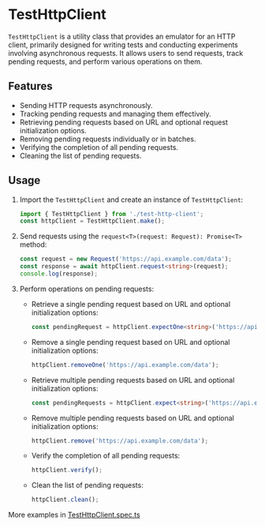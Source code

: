 # TestHttpClient

`TestHttpClient` is a utility class that provides an emulator for an HTTP client, primarily designed for writing tests and conducting experiments involving asynchronous requests. It allows users to send requests, track pending requests, and perform various operations on them.

## Features

- Sending HTTP requests asynchronously.
- Tracking pending requests and managing them effectively.
- Retrieving pending requests based on URL and optional request initialization options.
- Removing pending requests individually or in batches.
- Verifying the completion of all pending requests.
- Cleaning the list of pending requests.

## Usage

1. Import the `TestHttpClient`  and create an instance of `TestHttpClient`:

   ```typescript
   import { TestHttpClient } from './test-http-client';
   const httpClient = TestHttpClient.make();
   ```

2. Send requests using the `request<T>(request: Request): Promise<T>` method:

   ```typescript
   const request = new Request('https://api.example.com/data');
   const response = await httpClient.request<string>(request);
   console.log(response);
   ```

3. Perform operations on pending requests:

   - Retrieve a single pending request based on URL and optional initialization options:

     ```typescript
     const pendingRequest = httpClient.expectOne<string>('https://api.example.com/data');
     ```

   - Remove a single pending request based on URL and optional initialization options:

     ```typescript
     httpClient.removeOne('https://api.example.com/data');
     ```

   - Retrieve multiple pending requests based on URL and optional initialization options:

     ```typescript
     const pendingRequests = httpClient.expect<string>('https://api.example.com/data');
     ```

   - Remove multiple pending requests based on URL and optional initialization options:

     ```typescript
     httpClient.remove('https://api.example.com/data');
     ```

   - Verify the completion of all pending requests:

     ```typescript
     httpClient.verify();
     ```

   - Clean the list of pending requests:

     ```typescript
     httpClient.clean();
     ```


More examples in [TestHttpClient.spec.ts](./src/TestHttpClient.spec.ts)
